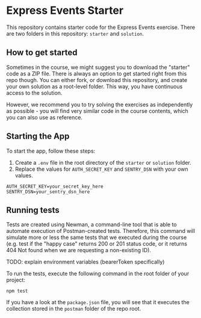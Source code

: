 # Express Events Starter

This repository contains starter code for the Express Events exercise. There are two folders in this repository: `starter` and `solution`.

## How to get started

Sometimes in the course, we might suggest you to download the "starter" code as a ZIP file. There is always an option to get started right from this repo though. You can either fork, or download this repository, and create your own solution as a root-level folder. This way, you have continuous access to the solution.

However, we recommend you to try solving the exercises as independently as possible - you will find very similar code in the course contents, which you can also use as reference.

## Starting the App

To start the app, follow these steps:

1. Create a `.env` file in the root directory of the `starter` or `solution` folder.
2. Replace the values for `AUTH_SECRET_KEY` and `SENTRY_DSN` with your own values.

```plaintext
AUTH_SECRET_KEY=your_secret_key_here
SENTRY_DSN=your_sentry_dsn_here
```

## Running tests

Tests are created using Newman, a command-line tool that is able to automate execution of Postman-created tests. Therefore, this command will simulate more or less the same tests that we executed during the course (e.g. test if the "happy case" returns 200 or 201 status code, or it returns 404 Not found when we are requesting a non-existing ID).

TODO: explain environment variables (bearerToken specifically)

To run the tests, execute the following command in the root folder of your project:

```plaintext
npm test
```

If you have a look at the `package.json` file, you will see that it executes the collection stored in the `postman` folder of the repo root.
